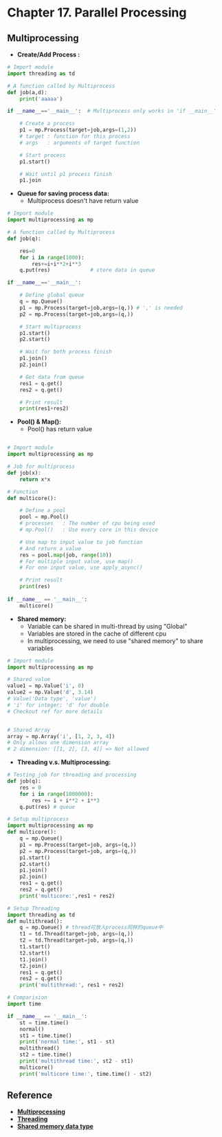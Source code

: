 # Chapter **17.**  Parallel Processing

## Multiprocessing

* __Create/Add Process :__

```python
# Import module
import threading as td

# A function called by Multiprocess
def job(a,d):
    print('aaaaa')

if __name__=='__main__':  # Multiprocess only works in 'if __main__'

    # Create a process
    p1 = mp.Process(target=job,args=(1,2))
    # target : function for this process
    # args   : arguments of target function 

    # Start process
    p1.start()

    # Wait until p1 process finish
    p1.join
```

* __Queue for saving process data:__  
  * Multiprocess doesn't have return value
```python
# Import module
import multiprocessing as mp

# A function called by Multiprocess
def job(q):

    res=0
    for i in range(1000):
        res+=i+i**2+i**3
    q.put(res)             # store data in queue

if __name__=='__main__':

    # Define global queue
    q = mp.Queue()
    p1 = mp.Process(target=job,args=(q,)) # ',' is needed
    p2 = mp.Process(target=job,args=(q,))

    # Start multiprocess
    p1.start()
    p2.start()

    # Wait for both process finish
    p1.join()
    p2.join()

    # Get data from queue
    res1 = q.get()
    res2 = q.get()

    # Print result
    print(res1+res2)
```

* __Pool() & Map():__ 
  * Pool() has return value
```python

# Import module
import multiprocessing as mp

# Job for multiprocess
def job(x):
    return x*x

# Function
def multicore():

    # Define a pool
    pool = mp.Pool()
    # processes   : The number of cpu being used
    # mp.Pool()   : Use every core in this device 

    # Use map to input value to job function
    # And return a value
    res = pool.map(job, range(10))
    # For multiple input value, use map()
    # For one input value, use apply_async()

    # Print result
    print(res)
    
if __name__ == '__main__':
    multicore()

```

* __Shared memory:__ 
  * Variable can be shared in multi-thread by using "Global"
  * Variables are stored in the cache of different cpu
  * In multiprocessing, we need to use "shared memory" to share variables

```python
# Import module
import multiprocessing as mp

# Shared value
value1 = mp.Value('i', 0) 
value2 = mp.Value('d', 3.14)
# Value('Data type', 'value')
# 'i' for integer; 'd' for double
# Checkout ref for more details


# Shared Array
array = mp.Array('i', [1, 2, 3, 4])
# Only allows one dimension array
# 2 dimension: [[1, 2], [3, 4]] => Not allowed

``` 

* __Threading v.s. Multiprocessing:__ 

```python
# Testing job for threading and processing
def job(q):
    res = 0
    for i in range(1000000):
        res += i + i**2 + i**3
    q.put(res) # queue

# Setup multiprocess
import multiprocessing as mp
def multicore():
    q = mp.Queue()
    p1 = mp.Process(target=job, args=(q,))
    p2 = mp.Process(target=job, args=(q,))
    p1.start()
    p2.start()
    p1.join()
    p2.join()
    res1 = q.get()
    res2 = q.get()
    print('multicore:',res1 + res2)

# Setup Threading
import threading as td
def multithread():
    q = mp.Queue() # thread可放入process同样的queue中
    t1 = td.Thread(target=job, args=(q,))
    t2 = td.Thread(target=job, args=(q,))
    t1.start()
    t2.start()
    t1.join()
    t2.join()
    res1 = q.get()
    res2 = q.get()
    print('multithread:', res1 + res2)

# Comparision
import time

if __name__ == '__main__':
    st = time.time()
    normal()
    st1 = time.time()
    print('normal time:', st1 - st)
    multithread()
    st2 = time.time()
    print('multithread time:', st2 - st1)
    multicore()
    print('multicore time:', time.time() - st2)
```

## Reference
* [__Multiprocessing__][0]
* [__Threading__][1]
* [__Shared memory data type__][2]

[0]: https://morvanzhou.github.io/tutorials/python-basic/multiprocessing/1-why/
[1]: https://morvanzhou.github.io/tutorials/python-basic/threading/1-why/
[2]: https://docs.python.org/3.5/library/array.html
